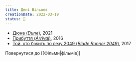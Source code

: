 ```yaml
---
title: Дені Вільнев
creationDate: 2022-03-19
status: 🌱
---
```

- [Дюна (_Dune_)](https://uk.wikipedia.org/wiki/%D0%94%D1%8E%D0%BD%D0%B0_(%D1%84%D1%96%D0%BB%D1%8C%D0%BC,_2021)), 2021
- [Прибуття (_Arrival_)](https://uk.wikipedia.org/wiki/%D0%9F%D1%80%D0%B8%D0%B1%D1%83%D1%82%D1%82%D1%8F_(%D1%84%D1%96%D0%BB%D1%8C%D0%BC,_2016)), 2016
- [Той, хто біжить по лезу 2049 (_Blade Runner 2049_)](https://uk.wikipedia.org/wiki/%D0%A2%D0%BE%D0%B9,_%D1%85%D1%82%D0%BE_%D0%B1%D1%96%D0%B6%D0%B8%D1%82%D1%8C_%D0%BF%D0%BE_%D0%BB%D0%B5%D0%B7%D1%83_2049), 2017

Повернутися до [[Фільми|фільмів]]
